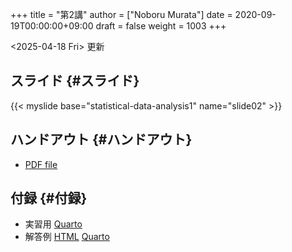 +++
title = "第2講"
author = ["Noboru Murata"]
date = 2020-09-19T00:00:00+09:00
draft = false
weight = 1003
+++

<span class="timestamp-wrapper"><span class="timestamp">&lt;2025-04-18 Fri&gt; </span></span> 更新


## スライド {#スライド}

{{< myslide base="statistical-data-analysis1" name="slide02" >}}


## ハンドアウト {#ハンドアウト}

-   [PDF file](https://noboru-murata.github.io/statistical-data-analysis1/pdfs/slide02.pdf)


## 付録 {#付録}

-   実習用 [Quarto](https://raw.githubusercontent.com/noboru-murata/statistical-data-analysis1/refs/heads/master/docs/code/practice02.qmd)
-   解答例 [HTML](https://noboru-murata.github.io/statistical-data-analysis1/code/sample-code02.html) [Quarto](https://raw.githubusercontent.com/noboru-murata/statistical-data-analysis1/refs/heads/master/docs/code/sample-code02.qmd)
